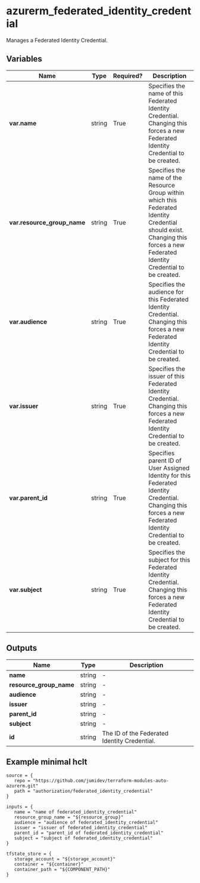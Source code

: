 # azurerm_federated_identity_credential

Manages a Federated Identity Credential.

## Variables

| Name | Type | Required? |  Description |
| ---- | ---- | --------- |  ----------- |
| **var.name** | string | True | Specifies the name of this Federated Identity Credential. Changing this forces a new Federated Identity Credential to be created. | 
| **var.resource_group_name** | string | True | Specifies the name of the Resource Group within which this Federated Identity Credential should exist. Changing this forces a new Federated Identity Credential to be created. | 
| **var.audience** | string | True | Specifies the audience for this Federated Identity Credential. Changing this forces a new Federated Identity Credential to be created. | 
| **var.issuer** | string | True | Specifies the issuer of this Federated Identity Credential. Changing this forces a new Federated Identity Credential to be created. | 
| **var.parent_id** | string | True | Specifies parent ID of User Assigned Identity for this Federated Identity Credential. Changing this forces a new Federated Identity Credential to be created. | 
| **var.subject** | string | True | Specifies the subject for this Federated Identity Credential. Changing this forces a new Federated Identity Credential to be created. | 



## Outputs

| Name | Type | Description |
| ---- | ---- | --------- | 
| **name** | string  | - | 
| **resource_group_name** | string  | - | 
| **audience** | string  | - | 
| **issuer** | string  | - | 
| **parent_id** | string  | - | 
| **subject** | string  | - | 
| **id** | string  | The ID of the Federated Identity Credential. | 

## Example minimal hclt

```hcl
source = {
   repo = "https://github.com/jumidev/terraform-modules-auto-azurerm.git" 
   path = "authorization/federated_identity_credential" 
}

inputs = {
   name = "name of federated_identity_credential" 
   resource_group_name = "${resource_group}" 
   audience = "audience of federated_identity_credential" 
   issuer = "issuer of federated_identity_credential" 
   parent_id = "parent_id of federated_identity_credential" 
   subject = "subject of federated_identity_credential" 
}

tfstate_store = {
   storage_account = "${storage_account}" 
   container = "${container}" 
   container_path = "${COMPONENT_PATH}" 
}


```